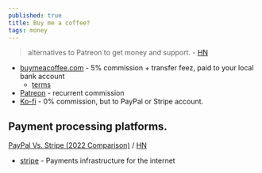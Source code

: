 ```yaml
---
published: true
title: Buy me a coffee?
tags: money
---
```

> alternatives to Patreon to get money and support. - [HN](https://news.ycombinator.com/item?id=21694759)

- [buymeacoffee.com](https://www.buymeacoffee.com/faq) - 5% commission + transfer feez, paid to your local bank account
	- [terms](https://www.buymeacoffee.com/terms)
- [Patreon](https://www.patreon.com/) - recurrent commission
- [ Ko-fi](https://ko-fi.com/) - 0% commission, but to PayPal or Stripe account.

## Payment processing platforms.
[PayPal Vs. Stripe (2022 Comparison)](https://www.forbes.com/advisor/business/software/paypal-vs-stripe/) / [HN](https://news.ycombinator.com/item?id=9738717)
- [stripe](https://stripe.com/en-fr) - Payments infrastructure for the internet
